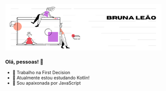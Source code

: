 

<!--
**brvnaleao/brvnaleao** is a ✨ _special_ ✨ repository because its `README.md` (this file) appears on your GitHub profile.

Here are some ideas to get you started:
-->

![about-me](https://github.com/brvnaleao/brvnaleao/blob/master/2.png)

### Olá, pessoas! 👋
- 🔭 Trabalho na First Decision
- 🌱 Atualmente estou estudando Kotlin!
- 👯 Sou apaixonada por JavaScript
<!--
- 🤔 I’m looking for help with ...
- 💬 Ask me about ...
- 📫 How to reach me: ...
- 😄 Pronouns: ...
- ⚡ Fun fact: ...
-->
